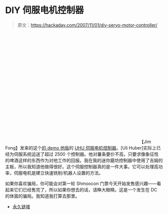 # DIY 伺服电机控制器

> 原文：<https://hackaday.com/2007/11/01/diy-servo-motor-controller/>

<object width="425" height="355"><param name="movie" value="http://www.youtube.com/v/v9x7Qdpp43M"><param name="wmode" value="transparent"></object>
【Jim Fong】发来的这个[的 demo 他版](http://www.embeddedtronics.com/uhuservo.html)的 [UHU 伺服电机控制器](http://www.uhu-servo.de/)。[Uli Huber]实际上已经为伺服系统运送了超过 2500 个控制器。他对薯条要价不高，只要求像象征性的啤酒这样的东西作为对他工作的回报。我在我的迷你磨坊控制器中使用了吉姆的主板，所以我知道他做得很好。这个伺服控制器真的是一件大事。它可以处理高功率，伺服电机是建立快速铣削/机器人设置的方法。

如果你喜欢骗局，你可能会对第一轮 Shmoocon 门票今天开始发售感兴趣——看起来它们已经售完了，所以如果你想去的话，请睁大眼睛。这是一个发生在 DC 的体面的骗局。我知道我打算去那里。

*   [永久链接](http://www.uhu-servo.de/servo_en/index.htm)